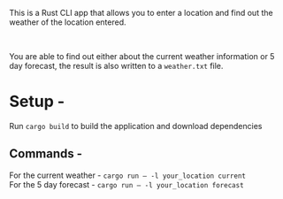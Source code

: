 This is a Rust CLI app that allows you to enter a location and find out the weather of the location entered.

<br/>

You are able to find out either about the current weather information or 5 day forecast, the result is also written to a `weather.txt` file.

# Setup -

Run `cargo build` to build the application and download dependencies

## Commands -

For the current weather - `cargo run — -l your_location current`
<br/>
For the 5 day forecast - `cargo run — -l your_location forecast`
